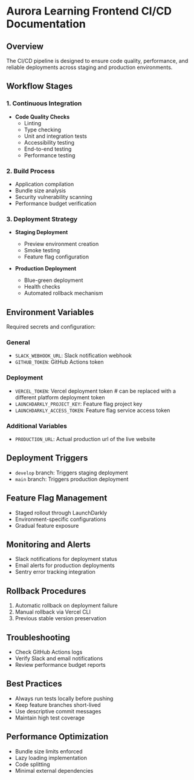 # Aurora Learning Frontend CI/CD Documentation

## Overview
The CI/CD pipeline is designed to ensure code quality, performance, and reliable deployments across staging and production environments.

## Workflow Stages

### 1. Continuous Integration
- **Code Quality Checks**
  - Linting
  - Type checking
  - Unit and integration tests
  - Accessibility testing
  - End-to-end testing
  - Performance testing

### 2. Build Process
- Application compilation
- Bundle size analysis
- Security vulnerability scanning
- Performance budget verification

### 3. Deployment Strategy
- **Staging Deployment**
  - Preview environment creation
  - Smoke testing
  - Feature flag configuration

- **Production Deployment**
  - Blue-green deployment
  - Health checks
  - Automated rollback mechanism

## Environment Variables
Required secrets and configuration:

### General
- `SLACK_WEBHOOK_URL`: Slack notification webhook
- `GITHUB_TOKEN`: GitHub Actions token

### Deployment
- `VERCEL_TOKEN`: Vercel deployment token # can be replaced with a different platform deployment token
- `LAUNCHDARKLY_PROJECT_KEY`: Feature flag project key
- `LAUNCHDARKLY_ACCESS_TOKEN`: Feature flag service access token

### Additional Variables
- `PRODUCTION_URL`: Actual production url of the live website

## Deployment Triggers
- `develop` branch: Triggers staging deployment
- `main` branch: Triggers production deployment

## Feature Flag Management
- Staged rollout through LaunchDarkly
- Environment-specific configurations
- Gradual feature exposure

## Monitoring and Alerts
- Slack notifications for deployment status
- Email alerts for production deployments
- Sentry error tracking integration

## Rollback Procedures
1. Automatic rollback on deployment failure
2. Manual rollback via Vercel CLI
3. Previous stable version preservation

## Troubleshooting
- Check GitHub Actions logs
- Verify Slack and email notifications
- Review performance budget reports

## Best Practices
- Always run tests locally before pushing
- Keep feature branches short-lived
- Use descriptive commit messages
- Maintain high test coverage

## Performance Optimization
- Bundle size limits enforced
- Lazy loading implementation
- Code splitting
- Minimal external dependencies